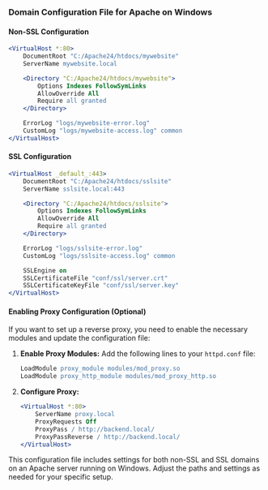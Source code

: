 ### Domain Configuration File for Apache on Windows

#### Non-SSL Configuration

```apache
<VirtualHost *:80>
    DocumentRoot "C:/Apache24/htdocs/mywebsite"
    ServerName mywebsite.local

    <Directory "C:/Apache24/htdocs/mywebsite">
        Options Indexes FollowSymLinks
        AllowOverride All
        Require all granted
    </Directory>

    ErrorLog "logs/mywebsite-error.log"
    CustomLog "logs/mywebsite-access.log" common
</VirtualHost>
```

#### SSL Configuration

```apache
<VirtualHost _default_:443>
    DocumentRoot "C:/Apache24/htdocs/sslsite"
    ServerName sslsite.local:443

    <Directory "C:/Apache24/htdocs/sslsite">
        Options Indexes FollowSymLinks
        AllowOverride All
        Require all granted
    </Directory>

    ErrorLog "logs/sslsite-error.log"
    CustomLog "logs/sslsite-access.log" common

    SSLEngine on
    SSLCertificateFile "conf/ssl/server.crt"
    SSLCertificateKeyFile "conf/ssl/server.key"
</VirtualHost>
```

#### Enabling Proxy Configuration (Optional)

If you want to set up a reverse proxy, you need to enable the necessary modules and update the configuration file:

1. **Enable Proxy Modules:**
    Add the following lines to your `httpd.conf` file:
    ```apache
    LoadModule proxy_module modules/mod_proxy.so
    LoadModule proxy_http_module modules/mod_proxy_http.so
    ```

2. **Configure Proxy:**
    ```apache
    <VirtualHost *:80>
        ServerName proxy.local
        ProxyRequests Off
        ProxyPass / http://backend.local/
        ProxyPassReverse / http://backend.local/
    </VirtualHost>
    ```

This configuration file includes settings for both non-SSL and SSL domains on an Apache server running on Windows. Adjust the paths and settings as needed for your specific setup.
